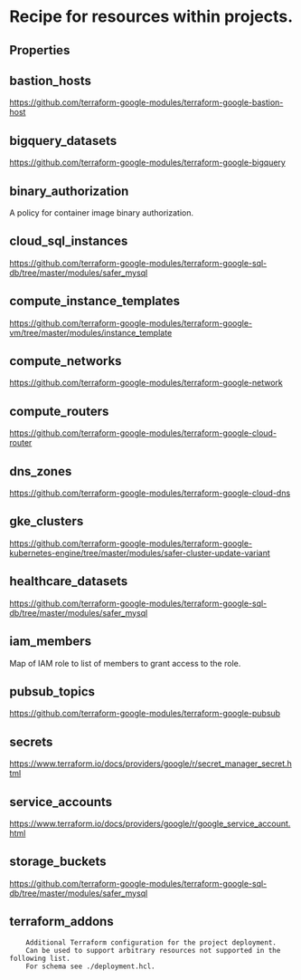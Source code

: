 
# Recipe for resources within projects.

## Properties

## bastion_hosts

https://github.com/terraform-google-modules/terraform-google-bastion-host


## bigquery_datasets

https://github.com/terraform-google-modules/terraform-google-bigquery


## binary_authorization

A policy for container image binary authorization.


## cloud_sql_instances

https://github.com/terraform-google-modules/terraform-google-sql-db/tree/master/modules/safer_mysql


## compute_instance_templates

https://github.com/terraform-google-modules/terraform-google-vm/tree/master/modules/instance_template


## compute_networks

https://github.com/terraform-google-modules/terraform-google-network


## compute_routers

https://github.com/terraform-google-modules/terraform-google-cloud-router


## dns_zones

https://github.com/terraform-google-modules/terraform-google-cloud-dns


## gke_clusters

https://github.com/terraform-google-modules/terraform-google-kubernetes-engine/tree/master/modules/safer-cluster-update-variant


## healthcare_datasets

https://github.com/terraform-google-modules/terraform-google-sql-db/tree/master/modules/safer_mysql


## iam_members

Map of IAM role to list of members to grant access to the role.


## pubsub_topics

https://github.com/terraform-google-modules/terraform-google-pubsub


## secrets

https://www.terraform.io/docs/providers/google/r/secret_manager_secret.html


## service_accounts

https://www.terraform.io/docs/providers/google/r/google_service_account.html


## storage_buckets

https://github.com/terraform-google-modules/terraform-google-sql-db/tree/master/modules/safer_mysql


## terraform_addons

        Additional Terraform configuration for the project deployment.
        Can be used to support arbitrary resources not supported in the following list.
        For schema see ./deployment.hcl.



